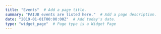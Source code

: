 ```yaml
---
title: "Events"  # Add a page title.
summary: "PAIUB events are listed here."  # Add a page description.
date: "2019-01-01T00:00:00Z"  # Add today's date.
type: "widget_page"  # Page type is a Widget Page
---
```

